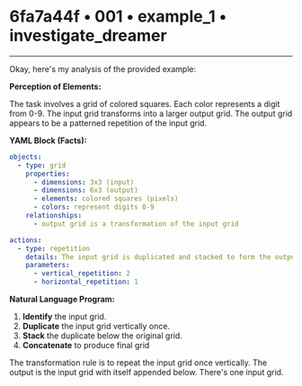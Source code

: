 # 6fa7a44f • 001 • example_1 • investigate_dreamer

---
Okay, here's my analysis of the provided example:

**Perception of Elements:**

The task involves a grid of colored squares. Each color represents a digit from 0-9. The input grid transforms into a larger output grid. The output grid appears to be a patterned repetition of the input grid.

**YAML Block (Facts):**



```yaml
objects:
  - type: grid
    properties:
      - dimensions: 3x3 (input)
      - dimensions: 6x3 (output)
      - elements: colored squares (pixels)
      - colors: represent digits 0-9
    relationships:
      - output grid is a transformation of the input grid

actions:
  - type: repetition
    details: The input grid is duplicated and stacked to form the output grid.
    parameters:
      - vertical_repetition: 2
      - horizontal_repetition: 1

```



**Natural Language Program:**

1.  **Identify** the input grid.
2.  **Duplicate** the input grid vertically once.
3.  **Stack** the duplicate below the original grid.
4. **Concatenate** to produce final grid

The transformation rule is to repeat the input grid once vertically. The output is the input grid with itself appended below. There's one input grid.

